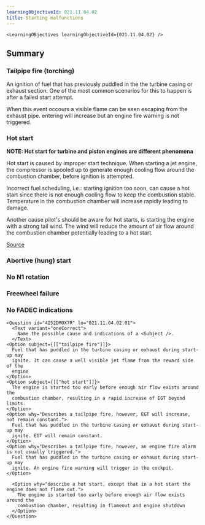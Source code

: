 ```yaml
---
learningObjectiveId: 021.11.04.02
title: Starting malfunctions
---
```


```tsx eval
<LearningOBjectives learningObjectiveId={021.11.04.02} />
```

## Summary

### Tailpipe fire (torching)

An ignition of fuel that has previously puddled in the the turbine casing or
exhaust section. One of the most common scenarios for this to happen is after a
failed start attempt.

When this event occours a visible flame can be seen escaping from the exhaust
pipe. entering will increase but an engine fire warning is not triggered.

### Hot start

**NOTE: Hot start for turbine and piston engines are different phenomena**

Hot start is caused by improper start technique. When starting a jet engine, the
compressor is spooled up to generate enough cooling flow around the combustion
chamber, before ignition is attempted.

Incorrect fuel scheduling, i.e.: starting ignition too soon, can cause a hot
start since there is not enough cooling flow to keep the combustion stable.
Temperature in the combustion chamber will increase rapidly leading to damage.

Another cause pilot's should be aware for hot starts, is starting the engine
with a strong tail wind. The wind will reduce the amount of air flow around the
combustion chamber potentially leading to a hot start.

[Source](https://en.wikipedia.org/wiki/Hot_start)

### Abortive (hung) start

### No N1 rotation

### Freewheel failure

### No FADEC indications

```tsx
<Question id="4I52DMOX7R" lo="021.11.04.02.01">
  <Text variant="oneCorrect">
    Name the possible cause and indications of a <Subject />.
  </Text>
<Option subject={[["tailpipe fire"]]}>
  Fuel that has puddled in the turbine casing or exhaust during start-up may
  ignite. It can cause a well visible jet flame from the reward side of the
  engine
</Option>
<Option subject={[["hot start"]]}>
  The engine is started too early before enough air flow exists around the
  combustion chamber, resulting in a rapid increase of EGT beyond limits.
</Option>
<Option why="Describes a tailpipe fire, however, EGT will increase, not remain constant.">
  Fuel that has puddled in the turbine casing or exhaust during start-up may
  ignite. EGT will remain constant.
</Option>
<Option why="Describes a tailpipe fire, however, an engine fire alarm is not usually triggered.">
  Fuel that has puddled in the turbine casing or exhaust during start-up may
  ignite. An engine fire warning will trigger in the cockpit.
</Option>

  <Option why="describe a hot start, except that in a hot start the engine does not flame out.">
    The engine is started too early before enough air flow exists around the
    combustion chamber, resulting in flameout and engine shutdown
  </Option>
</Question>
```
